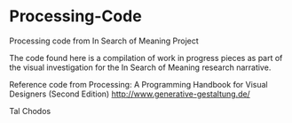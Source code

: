 # Processing-Code
Processing code from In Search of Meaning Project

The code found here is a compilation of work in progress pieces as part 
of the visual investigation for the In Search of Meaning research narrative. 

Reference code from 
Processing: A Programming Handbook for Visual Designers (Second Edition)
http://www.generative-gestaltung.de/


Tal Chodos
